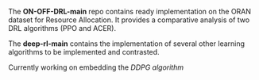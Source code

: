 The **ON-OFF-DRL-main** repo contains ready implementation on the ORAN dataset for Resource Allocation. It provides a comparative analysis of two DRL algorithms (PPO and ACER).


The **deep-rl-main** contains the implementation of several other learning algorithms to be implemented and contrasted.


Currently working on embedding the _DDPG algorithm_
